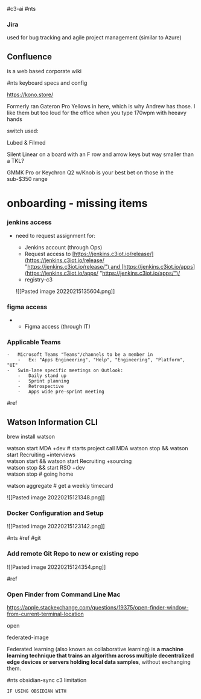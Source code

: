 #c3-ai #nts 
 
### Jira
used for bug tracking and agile project management (similar to Azure)

## Confluence
is a web based corporate wiki

#nts 
keyboard specs and config

https://kono.store/

Formerly ran Gateron Pro Yellows in here, which is why Andrew has those. I like them but too loud for the office when you type 170wpm with heeavy hands

switch used:

Lubed & Filmed

Silent Linear on a board with an F row and arrow keys but way smaller than a TKL?

GMMK Pro or Keychron Q2 w/Knob is your best bet on those in the sub-$350 range

# onboarding - missing items
### jenkins access
- need to request assignment for: 
	- Jenkins account (through Ops)  
    - Request access to [https://jenkins.c3iot.io/release/](https://jenkins.c3iot.io/release/ "https://jenkins.c3iot.io/release/") and [https://jenkins.c3iot.io/apps](https://jenkins.c3iot.io/apps/ "https://jenkins.c3iot.io/apps/")/
    - registry-c3

	![[Pasted image 20220215135604.png]]


### figma access
-  -   Figma access (through IT)


### Applicable Teams 

```
-   Microsoft Teams "Teams"/channels to be a member in
    -   Ex: "Apps Engineering", "Help", "Engineering", "Platform", "UI"
-   Swim-lane specific meetings on Outlook:
    -   Daily stand up
    -   Sprint planning 
    -   Retrospective
    -   Apps wide pre-sprint meeting
```


#ref 
## Watson Information CLI

brew install watson  
  
watson start MDA +dev   # starts project call MDA 
watson stop && watson start Recruiting +interviews  
watson start && watson start Recruiting +sourcing  
watson stop && start RSO +dev  
watson stop # going home  
  
  
watson aggregate # get a weekly timecard

![[Pasted image 20220215121348.png]]


### Docker Configuration and Setup
![[Pasted image 20220215123142.png]]


#nts #ref #git

### Add remote Git Repo to new or existing repo

![[Pasted image 20220215124354.png]]



#ref 

### Open Finder from Command Line Mac

https://apple.stackexchange.com/questions/19375/open-finder-window-from-current-terminal-location

open 



 federated-image

Federated learning (also known as collaborative learning) is **a machine learning technique that trains an algorithm across multiple decentralized edge devices or servers holding local data samples**, without exchanging them.


#nts obsidian-sync c3 limitation

```
IF USING OBSIDIAN WITH 
```